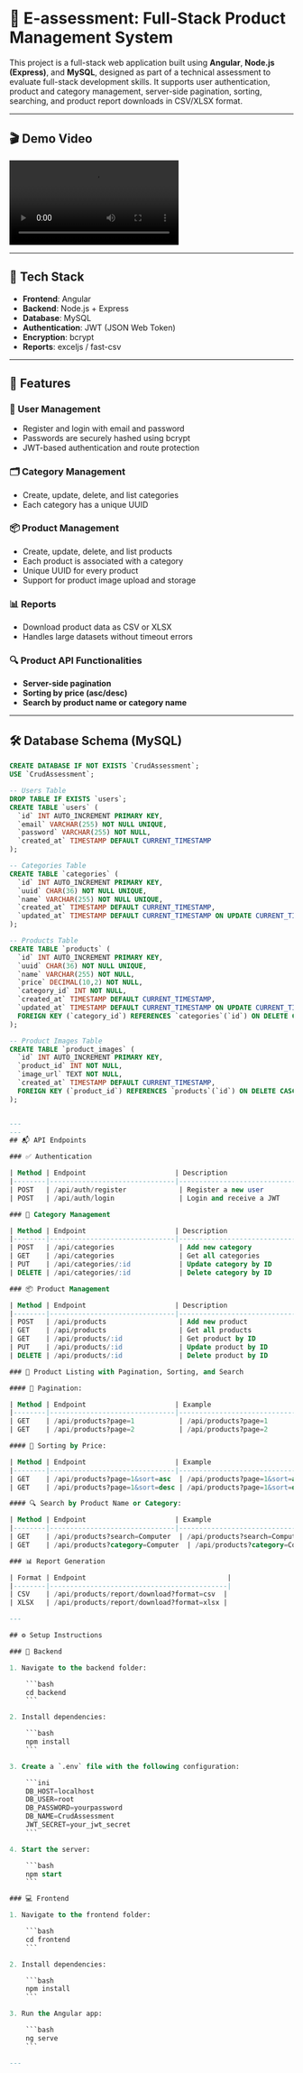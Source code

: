 # 🧩 E-assessment: Full-Stack Product Management System

This project is a full-stack web application built using **Angular**, **Node.js (Express)**, and **MySQL**, designed as part of a technical assessment to evaluate full-stack development skills. It supports user authentication, product and category management, server-side pagination, sorting, searching, and product report downloads in CSV/XLSX format.


---

## 🎬 Demo Video

![Demo Video](https://github.com/AGuptaWorks01/E-ass-Crud-Polling-Method/raw/main/demo.mp4)

---

## 🚀 Tech Stack

- **Frontend**: Angular
- **Backend**: Node.js + Express
- **Database**: MySQL
- **Authentication**: JWT (JSON Web Token)
- **Encryption**: bcrypt
- **Reports**: exceljs / fast-csv

---

## 📂 Features

### 👥 User Management
- Register and login with email and password
- Passwords are securely hashed using bcrypt
- JWT-based authentication and route protection

### 🗂️ Category Management
- Create, update, delete, and list categories
- Each category has a unique UUID

### 📦 Product Management
- Create, update, delete, and list products
- Each product is associated with a category
- Unique UUID for every product
- Support for product image upload and storage

### 📊 Reports
- Download product data as CSV or XLSX
- Handles large datasets without timeout errors

### 🔍 Product API Functionalities
- **Server-side pagination**
- **Sorting by price (asc/desc)**
- **Search by product name or category name**

---

## 🛠️ Database Schema (MySQL)

```sql
CREATE DATABASE IF NOT EXISTS `CrudAssessment`;
USE `CrudAssessment`;

-- Users Table
DROP TABLE IF EXISTS `users`;
CREATE TABLE `users` (
  `id` INT AUTO_INCREMENT PRIMARY KEY,
  `email` VARCHAR(255) NOT NULL UNIQUE,
  `password` VARCHAR(255) NOT NULL,
  `created_at` TIMESTAMP DEFAULT CURRENT_TIMESTAMP
);

-- Categories Table
CREATE TABLE `categories` (
  `id` INT AUTO_INCREMENT PRIMARY KEY,
  `uuid` CHAR(36) NOT NULL UNIQUE,
  `name` VARCHAR(255) NOT NULL UNIQUE,
  `created_at` TIMESTAMP DEFAULT CURRENT_TIMESTAMP,
  `updated_at` TIMESTAMP DEFAULT CURRENT_TIMESTAMP ON UPDATE CURRENT_TIMESTAMP
);

-- Products Table
CREATE TABLE `products` (
  `id` INT AUTO_INCREMENT PRIMARY KEY,
  `uuid` CHAR(36) NOT NULL UNIQUE,
  `name` VARCHAR(255) NOT NULL,
  `price` DECIMAL(10,2) NOT NULL,
  `category_id` INT NOT NULL,
  `created_at` TIMESTAMP DEFAULT CURRENT_TIMESTAMP,
  `updated_at` TIMESTAMP DEFAULT CURRENT_TIMESTAMP ON UPDATE CURRENT_TIMESTAMP,
  FOREIGN KEY (`category_id`) REFERENCES `categories`(`id`) ON DELETE CASCADE
);

-- Product Images Table
CREATE TABLE `product_images` (
  `id` INT AUTO_INCREMENT PRIMARY KEY,
  `product_id` INT NOT NULL,
  `image_url` TEXT NOT NULL,
  `created_at` TIMESTAMP DEFAULT CURRENT_TIMESTAMP,
  FOREIGN KEY (`product_id`) REFERENCES `products`(`id`) ON DELETE CASCADE
);


---
---
## 📬 API Endpoints

### ✅ Authentication

| Method | Endpoint                      | Description                          |
|--------|-------------------------------|--------------------------------------|
| POST   | /api/auth/register             | Register a new user                  |
| POST   | /api/auth/login                | Login and receive a JWT              |

### 📁 Category Management

| Method | Endpoint                      | Description                          |
|--------|-------------------------------|--------------------------------------|
| POST   | /api/categories                | Add new category                     |
| GET    | /api/categories                | Get all categories                   |
| PUT    | /api/categories/:id            | Update category by ID                |
| DELETE | /api/categories/:id            | Delete category by ID                |

### 📦 Product Management

| Method | Endpoint                      | Description                          |
|--------|-------------------------------|--------------------------------------|
| POST   | /api/products                  | Add new product                      |
| GET    | /api/products                  | Get all products                     |
| GET    | /api/products/:id              | Get product by ID                    |
| PUT    | /api/products/:id              | Update product by ID                 |
| DELETE | /api/products/:id              | Delete product by ID                 |

### 📄 Product Listing with Pagination, Sorting, and Search

#### 🔢 Pagination:

| Method | Endpoint                      | Example                               |
|--------|-------------------------------|---------------------------------------|
| GET    | /api/products?page=1           | /api/products?page=1                 |
| GET    | /api/products?page=2           | /api/products?page=2                 |

#### 💸 Sorting by Price:

| Method | Endpoint                      | Example                               |
|--------|-------------------------------|---------------------------------------|
| GET    | /api/products?page=1&sort=asc  | /api/products?page=1&sort=asc        |
| GET    | /api/products?page=1&sort=desc | /api/products?page=1&sort=desc       |

#### 🔍 Search by Product Name or Category:

| Method | Endpoint                      | Example                               |
|--------|-------------------------------|---------------------------------------|
| GET    | /api/products?search=Computer  | /api/products?search=Computer        |
| GET    | /api/products?category=Computer  | /api/products?category=Computer    |

### 📊 Report Generation

| Format | Endpoint                                   |
|--------|--------------------------------------------|
| CSV    | /api/products/report/download?format=csv  |
| XLSX   | /api/products/report/download?format=xlsx |

---

## ⚙️ Setup Instructions

### 🔧 Backend

1. Navigate to the backend folder:

    ```bash
    cd backend
    ```

2. Install dependencies:

    ```bash
    npm install
    ```

3. Create a `.env` file with the following configuration:

    ```ini
    DB_HOST=localhost
    DB_USER=root
    DB_PASSWORD=yourpassword
    DB_NAME=CrudAssessment
    JWT_SECRET=your_jwt_secret
    ```

4. Start the server:

    ```bash
    npm start
    ```

### 💻 Frontend

1. Navigate to the frontend folder:

    ```bash
    cd frontend
    ```

2. Install dependencies:

    ```bash
    npm install
    ```

3. Run the Angular app:

    ```bash
    ng serve
    ```

---
